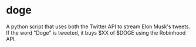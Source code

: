# doge
A python script that uses both the Twitter API to stream Elon Musk's tweets. If the word "Doge" is tweeted,  it buys $XX of $DOGE using the Robinhood API.

